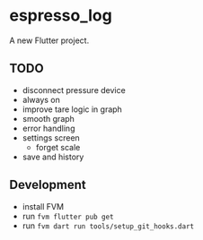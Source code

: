 # espresso_log

A new Flutter project.

## TODO
- disconnect pressure device
- always on
- improve tare logic in graph 
- smooth graph
- error handling
- settings screen
  - forget scale
- save and history



## Development
- install FVM
- run `fvm flutter pub get`
- run `fvm dart run tools/setup_git_hooks.dart`

